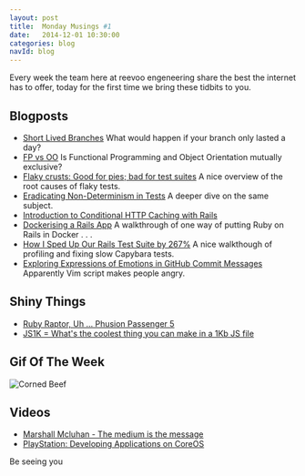 ```yaml
---
layout: post
title:  Monday Musings #1
date:   2014-12-01 10:30:00
categories: blog
navId: blog
---
```

Every week the team here at reevoo engeneering share the best the internet has to offer, today for the first time we bring these tidbits to you.

## Blogposts
* [Short Lived Branches](http://articles.coreyhaines.com/posts/short-lived-branches/
) What would happen if your branch only lasted a day?
* [FP vs OO](http://blog.cleancoder.com/uncle-bob/2014/11/24/FPvsOO.html) Is Functional Programming and Object Orientation mutually exclusive?
* [Flaky crusts: Good for pies; bad for test suites](http://blog.8thlight.com/colin-jones/2014/10/22/flaky-crusts-test-pollution.html) A nice overview of the root causes of flaky tests.
* [Eradicating Non-Determinism in Tests](http://martinfowler.com/articles/nonDeterminism.html) A deeper dive on the same subject.
* [Introduction to Conditional HTTP Caching with Rails](http://robots.thoughtbot.com/introduction-to-conditional-http-caching-with-rails) 
* [Dockerising a Rails App](http://woss.name/articles/dockerising-a-rails-app) A walkthrough of one way of putting Ruby on Rails in Docker . . .
* [How I Sped Up Our Rails Test Suite by 267%](http://blog.codeship.com/faster-rails-tests/) A nice walkthough of profiling and fixing slow Capybara tests.
* [Exploring Expressions of Emotions in GitHub Commit Messages](http://geeksta.net/geeklog/exploring-expressions-emotions-github-commit-messages/) Apparently Vim script makes people angry.

## Shiny Things
* [Ruby Raptor, Uh ... Phusion Passenger 5](http://www.rubyraptor.org/)
* [JS1K = What's the coolest thing you can make in a 1Kb JS file](http://js1k.com/2014-dragons/demo/1951)

## Gif Of The Week

![Corned Beef](http://www.bonappetit.com/wp-content/uploads/2013/03/amiel-lead-corned-beef.gif)

## Videos
* [Marshall Mcluhan - The medium is the message](https://www.youtube.com/watch?v=ImaH51F4HBw)
* [PlayStation: Developing Applications on CoreOS](https://www.youtube.com/watch?v=M9hBsRUeRdg)

Be seeing you
